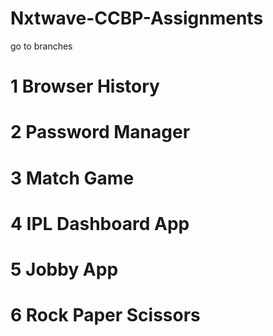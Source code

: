 # Nxtwave-CCBP-Assignments

go to branches

# 1 Browser History

# 2 Password Manager

# 3 Match Game

# 4 IPL Dashboard App

# 5 Jobby App

# 6 Rock Paper Scissors
